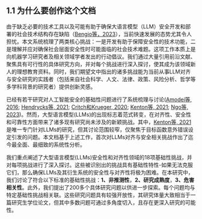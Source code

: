## 1.1 为什么要创作这个文档

由于缺乏必要的技术工具以及可能有助于确保大语言模型（LLM）安全开发和部署的社会技术结构存在缺陷（[Bengio等，2023](https://arxiv.org/pdf/2310.17688v2)），当前快速发展的态势尤其令人担忧。本文系统梳理了两类核心挑战：一是开发有助于保障安全性的技术功能，二是理解并应对确保社会层面安全性时可能面临的社会技术难题。这项工作本质上是向机器学习研究者及相关领域学者发出的行动倡议。我们通过大量引用前沿文献、聚焦具有可行性的具体研究方向，并对每个挑战进行深入探讨，使其成为该领域新人的理想教育资料。同时，我们期望文中指出的诸多挑战能为当前从事LLM对齐与安全研究的实践者（包括来自社会科学、人文、法律、政策、风险分析、哲学等多学科背景的研究者）提供创新灵感。

已经有若干研究对人工智能安全的基础性问题进行了系统梳理与讨论([Amodei等, 2016](https://arxiv.org/pdf/1606.06565); [Hendrycks等, 2021](https://arxiv.org/pdf/2109.13916); [Critch和Krueger, 2020](https://arxiv.org/pdf/2006.04948); [Kenton等, 2021](https://arxiv.org/pdf/2103.14659); [Ngo等, 2023](https://arxiv.org/pdf/2209.00626))。然而，大型语言模型(LLMs)的出现标志着范式转变，在对齐性、安全性和可靠性方面带来了诸多现有研究尚未涉及的新颖挑战。其中，[Kenton等, 2021](https://arxiv.org/pdf/2103.14659)是唯一专门针对LLMs的研究，但其讨论范围较窄，仅聚焦于目标函数意外错误设定引发的问题。本文档基于上述工作，首次对LLMs对齐与安全相关挑战作出了迄今最全面、最细致的系统性分析。

我们重点阐述了大型语言模型(LLMs)安全性和对齐性领域的18项基础性挑战，并对每项挑战进行了深入探讨。这些被识别出的挑战具有基础性特性-如果无法克服它们，那么确保LLMs及其衍生系统的安全性与对齐性将极为困难。在本研究中，我们讨论了符合以下标准的基础性挑战：**1、非推测性**，**2、研究成熟度**，**3、危害相关性**。此外，我们提出了200多个具体研究问题以供进一步探索。每个问题均与特定基础性挑战相关联。这些研究问题具有较强开放性，其研究体量大致相当于一篇研究生学位论文，但其中多数问题可通过多角度切入，且存在更深入研究的可能性。